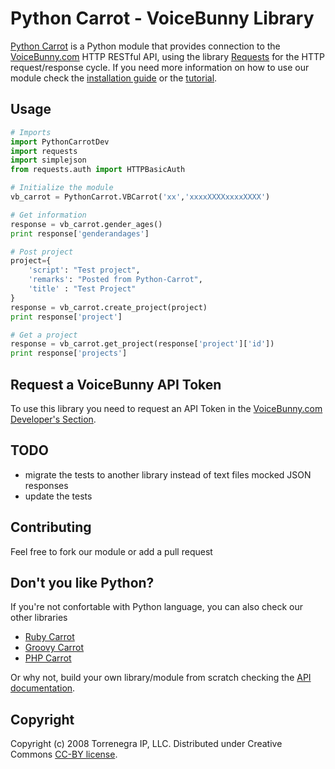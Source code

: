 # Python Carrot - VoiceBunny Library

[Python Carrot](https://github.com/VoiceBunny/python-carrot) is a Python module that provides connection to the [VoiceBunny.com](http://voicebunny.com) HTTP RESTful API, using the library [Requests](https://github.com/kennethreitz/requests) for the HTTP request/response cycle.
If you need more information on how to use our module check the [installation guide](https://github.com/VoiceBunny/python-carrot/wiki/installation) or the [tutorial](https://github.com/VoiceBunny/python-carrot/wiki/Use-tutorial).

## Usage

```python
# Imports
import PythonCarrotDev
import requests
import simplejson
from requests.auth import HTTPBasicAuth

# Initialize the module
vb_carrot = PythonCarrot.VBCarrot('xx','xxxxXXXXxxxxXXXX')

# Get information
response = vb_carrot.gender_ages()
print response['genderandages']

# Post project
project={
    'script': "Test project",
    'remarks': "Posted from Python-Carrot",
    'title' : "Test Project" 
}
response = vb_carrot.create_project(project)
print response['project']

# Get a project
response = vb_carrot.get_project(response['project']['id'])
print response['projects']
```

## Request a VoiceBunny API Token
To use this library you need to request an API Token in the [VoiceBunny.com Developer's Section](http://voicebunny.com/developers/token).

## TODO

* migrate the tests to another library instead of text files mocked JSON responses
* update the tests

## Contributing

Feel free to fork our module or add a pull request

## Don't you like Python?
If you're not confortable with Python language, you can also check our other libraries

* [Ruby Carrot](https://github.com/VoiceBunny/ruby-carrot)
* [Groovy Carrot](https://github.com/VoiceBunny/groovy-carrot)
* [PHP Carrot](https://github.com/VoiceBunny/php-carrot)

Or why not, build your own library/module from scratch checking the [API documentation](http://voicebunny.com/developers/index).

## Copyright

Copyright (c) 2008 Torrenegra IP, LLC. Distributed under Creative Commons [CC-BY license](http://creativecommons.org/licenses/by/3.0/).